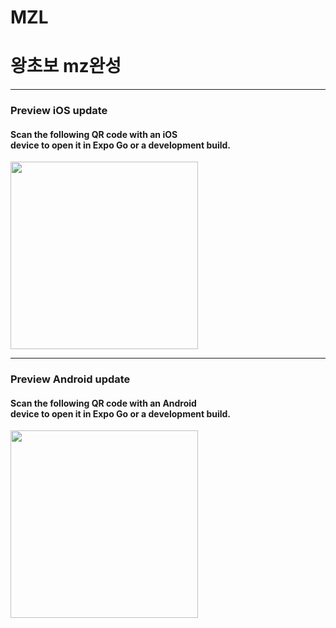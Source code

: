 # MZL
<h1>왕초보 mz완성</h1>

<hr>

<h3>Preview iOS update</h3>

<h4>
Scan the following QR code with an iOS<br>device to open it in Expo Go or a development build.
</h4>
<image width='300px' src='https://qr.expo.dev/eas-update?updateId=05d8a0d0-7eff-4cdd-96f4-b602f96de30e&appScheme=exp&host=u.expo.dev'>



<hr>

<h3>Preview Android update</h3>

<h4>
Scan the following QR code with an Android<br> device to open it in Expo Go or a development build.
</h4>
<image width='300px' src='https://qr.expo.dev/eas-update?updateId=c5cee118-5ac2-46b4-a789-d89d989cd679&appScheme=exp&host=u.expo.dev'>
